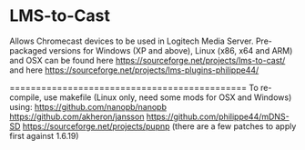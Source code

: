 # LMS-to-Cast

Allows Chromecast devices to be used in Logitech Media Server.
Pre-packaged versions for Windows (XP and above), Linux (x86, x64 and ARM) and OSX can be found here https://sourceforge.net/projects/lms-to-cast/ and here https://sourceforge.net/projects/lms-plugins-philippe44/

=============================================
To re-compile, use makefile (Linux only, need some mods for OSX and Windows) using:
https://github.com/nanopb/nanopb
https://github.com/akheron/jansson
https://github.com/philippe44/mDNS-SD
https://sourceforge.net/projects/pupnp (there are a few patches to apply first against 1.6.19)

